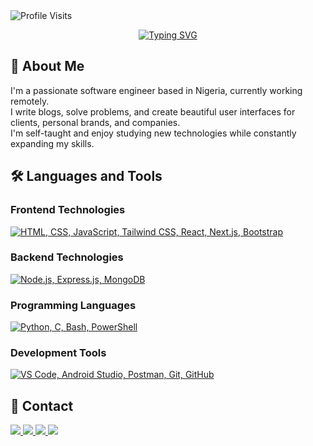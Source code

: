 
<img src="https://komarev.com/ghpvc/?username=Deerah1234&color=0969da&label=Profile-Visits&width=26px&style=plastic" alt="Profile Visits" />


<p align="center">
  <a href="https://git.io/typing-svg"><img src="https://readme-typing-svg.demolab.com?font=Fira+Code&size=22&pause=1000&color=0969da&center=true&vCenter=true&width=440&height=45&lines=Software+Engineer;Always+learning+new+things;Still+on+the+journey..." alt="Typing SVG" /></a>
</p>

## 👤 About Me

I'm a passionate software engineer based in Nigeria, currently working remotely. </br>
I write blogs, solve problems, and create beautiful user interfaces for clients, personal brands, and companies. </br>
I'm self-taught and enjoy studying new technologies while constantly expanding my skills. </br>


## 🛠️ Languages and Tools

### Frontend Technologies
<p align="start">
  <a href="https://skillicons.dev">
    <img src="https://skillicons.dev/icons?i=html,css,js,tailwindcss,react,nextjs,bootstrap" alt="HTML, CSS, JavaScript, Tailwind CSS, React, Next.js, Bootstrap" />
  </a>
</p>

### Backend Technologies
<p align="start">
  <a href="https://skillicons.dev">
    <img src="https://skillicons.dev/icons?i=nodejs,express,mongodb" alt="Node.js, Express.js, MongoDB" />
  </a>
</p>

### Programming Languages
<p align="start">
  <a href="https://skillicons.dev">
    <img src="https://skillicons.dev/icons?i=py,c,bash,powershell" alt="Python, C, Bash, PowerShell" />
  </a>
</p>

### Development Tools
<p align="start">
  <a href="https://skillicons.dev">
    <img src="https://skillicons.dev/icons?i=vscode,androidstudio,postman,git,github" alt="VS Code, Android Studio, Postman, Git, GitHub" />
  </a>
</p>

## 💌 Contact

<p align="start">
   <a href="https://github.com/Deerah1234" target="__blank">
    <img src="https://img.shields.io/badge/GitHub-100000?style=for-the-badge&logo=github&logoColor=white" />
  </a>
   <a href="https://0xdeerah.medium.com/" target="__blank">
    <img src="https://img.shields.io/badge/Medium-12100E?style=for-the-badge&logo=medium&logoColor=white" />
  </a>
   <a href="https://linkedin.com/in/0xdeerah" target="__blank">
    <img src="https://img.shields.io/badge/LinkedIn-0077B5?style=for-the-badge&logo=linkedin&logoColor=white" />
  </a>
  <a href="https://www.twitter.com/0xdeerah"  target="__blank">
    <img src="https://img.shields.io/badge/X-000000?style=for-the-badge&logo=x&logoColor=white" />
  </a>
</p>
